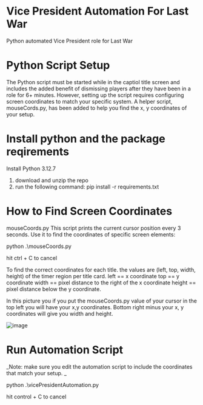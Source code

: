 # Vice President Automation For Last War
Python automated Vice President role for Last War

# Python Script Setup
The Python script must be started while in the captiol title screen and includes the added benefit of dismissing players after they have been in a role for 6+ minutes. However, setting up the script requires configuring screen coordinates to match your specific system. A helper script, mouseCords.py, has been added to help you find the x, y coordinates of your setup. 

# Install python and the package reqirements

Install Python 3.12.7

  1. download and unzip the repo
  2. run the following command:
     pip install -r requirements.txt


# How to Find Screen Coordinates

mouseCoords.py
This script prints the current cursor position every 3 seconds. Use it to find the coordinates of specific screen elements:

python .\mouseCoords.py

hit ctrl + C to cancel

To find the correct coordinates for each title. the values are (left, top, width, height) of the timer region per title card. 
left == x coordinate
top == y coordinate
width == pixel distance to the right of the x coordinate
height == pixel distance below the y coordinate.

In this picture you if you put the mouseCoords.py value of your cursor in the top left you will have your x,y coordinates. Bottom right minus your x, y coordinates will give you width and height. 

![image](https://github.com/user-attachments/assets/5c7e9bb8-db74-404f-8e2b-f3e77bf77aba)


# Run Automation Script

_Note: make sure you edit the automation script to include the coordinates that match your setup. _

python .\vicePresidentAutomation.py

hit control + C to cancel
